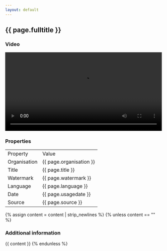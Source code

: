 ```yaml
---
layout: default
---
```

<h2> {{ page.fulltitle }} </h2>

<h3> Video </h3>

<video src="../media/{{ page.organisation }}-{{ page.title }}-{{ page.watermark }}-{{ page.language }}-{{page.usagedate}}.mp4" controls style="width: 100%;"></video>

<h3> Properties </h3>

<table>
    <tr>
        <td>Property</td>
        <td>Value</td>
    </tr>
    <tr>
        <td>Organisation</td>
        <td>{{ page.organisation }}</td>
    </tr>
    <tr>
        <td>Title</td>
        <td>{{ page.title }}</td>
    </tr>
    <tr>
        <td>Watermark</td>
        <td>{{ page.watermark }}</td>
    </tr>
    <tr>
        <td>Language</td>
        <td>{{ page.language }}</td>
    </tr>
    <tr>
        <td>Date</td>
        <td>{{ page.usagedate }}</td>
    </tr>
    <tr>
        <td>Source</td>
        <td>{{ page.source }}</td>
    </tr>
</table>

{% assign content = content | strip_newlines %}
{% unless content == "" %}
<h3> Additional information </h3>
{{ content }}
{% endunless %}
